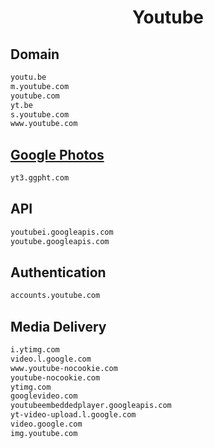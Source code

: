 


<h1 align="center">Youtube</h1>  


## Domain


```html
youtu.be
m.youtube.com
youtube.com
yt.be
s.youtube.com
www.youtube.com
```  


## [Google Photos](https://github.com/jerryn70/GoodbyeAds/issues/450)


```html
yt3.ggpht.com
```  


## API


```html
youtubei.googleapis.com
youtube.googleapis.com
```  


## Authentication


```html
accounts.youtube.com
```  


## Media Delivery


```html
i.ytimg.com
video.l.google.com
www.youtube-nocookie.com
youtube-nocookie.com
ytimg.com
googlevideo.com
youtubeembeddedplayer.googleapis.com
yt-video-upload.l.google.com
video.google.com
img.youtube.com
```  

<br>
